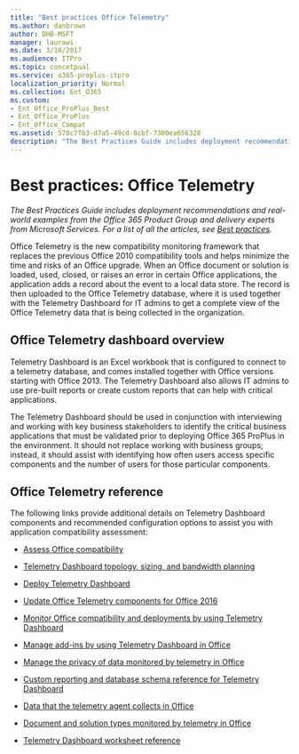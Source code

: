 ```yaml
---
title: "Best practices Office Telemetry"
ms.author: danbrown
author: DHB-MSFT
manager: laurawi
ms.date: 3/10/2017
ms.audience: ITPro
ms.topic: concetpual
ms.service: o365-proplus-itpro
localization_priority: Normal
ms.collection: Ent_O365
ms.custom: 
- Ent_Office_ProPlus_Best
- Ent_Office_ProPlus
- Ent_Office_Compat
ms.assetid: 570c7fb3-d7a5-49cd-8cbf-7300ea656328
description: "The Best Practices Guide includes deployment recommendations and real-world examples from the Office 365 Product Group and delivery experts from Microsoft Services. For a list of all the articles, see Best practices."
---
```


# Best practices: Office Telemetry

 *The Best Practices Guide includes deployment recommendations and real-world examples from the Office 365 Product Group and delivery experts from Microsoft Services. For a list of all the articles, see [Best practices](best-practices.md).* 
  
Office Telemetry is the new compatibility monitoring framework that replaces the previous Office 2010 compatibility tools and helps minimize the time and risks of an Office upgrade. When an Office document or solution is loaded, used, closed, or raises an error in certain Office applications, the application adds a record about the event to a local data store. The record is then uploaded to the Office Telemetry database, where it is used together with the Telemetry Dashboard for IT admins to get a complete view of the Office Telemetry data that is being collected in the organization.
  
## Office Telemetry dashboard overview

Telemetry Dashboard is an Excel workbook that is configured to connect to a telemetry database, and comes installed together with Office versions starting with Office 2013. The Telemetry Dashboard also allows IT admins to use pre-built reports or create custom reports that can help with critical applications.
  
The Telemetry Dashboard should be used in conjunction with interviewing and working with key business stakeholders to identify the critical business applications that must be validated prior to deploying Office 365 ProPlus in the environment. It should not replace working with business groups; instead, it should assist with identifying how often users access specific components and the number of users for those particular components.
  
## Office Telemetry reference

The following links provide additional details on Telemetry Dashboard components and recommended configuration options to assist you with application compatibility assessment:
  
- [Assess Office compatibility](../compat/assess-office-compatibility.md)
    
- [Telemetry Dashboard topology, sizing, and bandwidth planning](../compat/plan-telemetry-dashboard-deployment.md)

- [Deploy Telemetry Dashboard](../compat/deploy-telemetry-dashboard.md)
    
- [Update Office Telemetry components for Office 2016](../compat/update-office-telemetry-components-for-office-2016.md)
    
- [Monitor Office compatibility and deployments by using Telemetry Dashboard](../compat/monitor-office-compatibility-and-deployments-by-using-telemetry-dashboard.md)

- [Manage add-ins by using Telemetry Dashboard in Office](../compat/manage-add-ins-by-using-telemetry-dashboard-in-office.md)

- [Manage the privacy of data monitored by telemetry in Office](../compat/manage-the-privacy-of-data-monitored-by-telemetry-in-office.md)
 
- [Custom reporting and database schema reference for Telemetry Dashboard](../compat/custom-reporting-and-database-schema-reference-for-telemetry-dashboard.md)
 
- [Data that the telemetry agent collects in Office](../compat/data-that-the-telemetry-agent-collects-in-office.md)
    
- [Document and solution types monitored by telemetry in Office](../compat/document-and-solution-types-monitored-by-telemetry-in-office.md)
    
- [Telemetry Dashboard worksheet reference](../compat/telemetry-dashboard-worksheet-reference.md)
    
    


